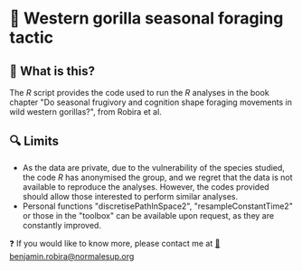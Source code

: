 # :book: Western gorilla seasonal foraging tactic

## :file_folder: **What is this?**
The *R* script provides the code used to run the *R* analyses in the book chapter "Do seasonal frugivory and cognition shape foraging movements in wild western gorillas?", from Robira et al.

## :mag: **Limits**
- As the data are private, due to the vulnerability of the species studied, the code *R* has anonymised the group, and we regret that the data is not available to reproduce the analyses. However, the codes provided should allow those interested to perform similar analyses.
- Personal functions "discretisePathInSpace2", "resampleConstantTime2" or those in the "toolbox" can be available upon request, as they are constantly improved.

:question: If you would like to know more, please contact me at [:e-mail:](mailto:benjamin.robira@normalesup.org) benjamin.robira@normalesup.org 

